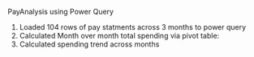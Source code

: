 PayAnalysis using Power Query 

1. Loaded 104 rows of pay statments across 3 months to power query
2. Calculated Month over month total spending via pivot table: 
3. Calculated spending trend across months 
